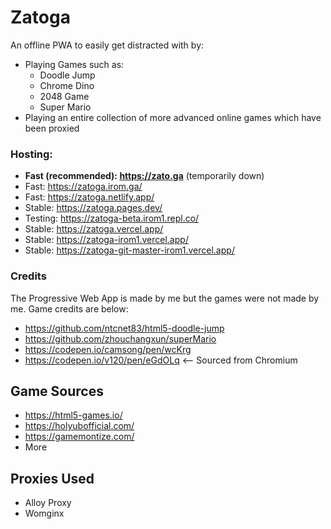 # Zatoga
An offline PWA to easily get distracted with by:
* Playing Games such as: 
  * Doodle Jump
  * Chrome Dino
  * 2048 Game
  * Super Mario
* Playing an entire collection of more advanced online games which have been proxied


### Hosting:
* **Fast (recommended): https://zato.ga** (temporarily down)
* Fast: https://zatoga.irom.ga/
* Fast: https://zatoga.netlify.app/
* Stable: https://zatoga.pages.dev/
* Testing: https://zatoga-beta.irom1.repl.co/
* Stable: https://zatoga.vercel.app/
* Stable: https://zatoga-irom1.vercel.app/
* Stable: https://zatoga-git-master-irom1.vercel.app/

### Credits
The Progressive Web App is made by me but the games were not made by me. Game credits are below:
* https://github.com/ntcnet83/html5-doodle-jump
* https://github.com/zhouchangxun/superMario
* https://codepen.io/camsong/pen/wcKrg
* https://codepen.io/v120/pen/eGdOLq <-- Sourced from Chromium
## Game Sources
* https://html5-games.io/
* https://holyubofficial.com/
* https://gamemontize.com/
* More
## Proxies Used
* Alloy Proxy
* Womginx


